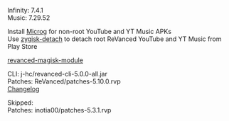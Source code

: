 Infinity: 7.4.1  
Music: 7.29.52  

Install [Microg](https://github.com/ReVanced/GmsCore/releases) for non-root YouTube and YT Music APKs  
Use [zygisk-detach](https://github.com/j-hc/zygisk-detach) to detach root ReVanced YouTube and YT Music from Play Store  

[revanced-magisk-module](https://github.com/j-hc/revanced-magisk-module)
  
CLI: j-hc/revanced-cli-5.0.0-all.jar  
Patches: ReVanced/patches-5.10.0.rvp  
[Changelog](https://github.com/ReVanced/revanced-patches/releases/tag/v5.10.0)  

Skipped:  
Patches: inotia00/patches-5.3.1.rvp    
